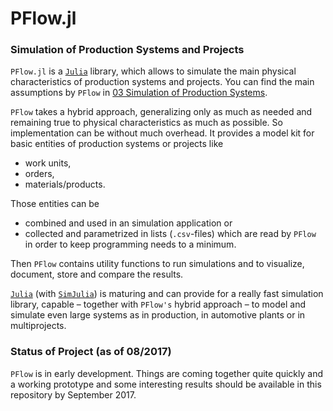 # PFlow.jl

### Simulation of Production Systems and Projects

`PFlow.jl` is a [`Julia`](https://julialang.org) library, which allows to
simulate the main physical characteristics of production systems and projects.
You can find the main assumptions by `PFlow` in [03 Simulation of Production Systems](http://localhost:8888/notebooks/docs/notebooks/03%20Simulation%20of%20Production%20Systems.ipynb).

`PFlow` takes a hybrid approach, generalizing only as much as needed and remaining
true to physical characteristics as much as possible. So implementation can
be without much overhead. It provides a model kit for basic entities of production
systems or projects like

- work units,
- orders,
- materials/products.

Those entities can be

- combined and used in an simulation application or
- collected and parametrized in lists (`.csv`-files) which are read by `PFlow` in
order to keep programming needs to a minimum.

Then `PFlow` contains utility functions to run simulations and to visualize,
document, store and compare the results. 

[`Julia`](https://julialang.org) (with [`SimJulia`](https://github.com/BenLauwens/SimJulia.jl))
is maturing and can provide for a really fast simulation library, capable –
together with `PFlow's` hybrid approach – to model and simulate even large systems
as in production, in automotive plants or in multiprojects.

### Status of Project (as of 08/2017)

`PFlow` is in early development. Things are coming together quite quickly and a
working prototype and some interesting results should be available in this
repository by September 2017.
